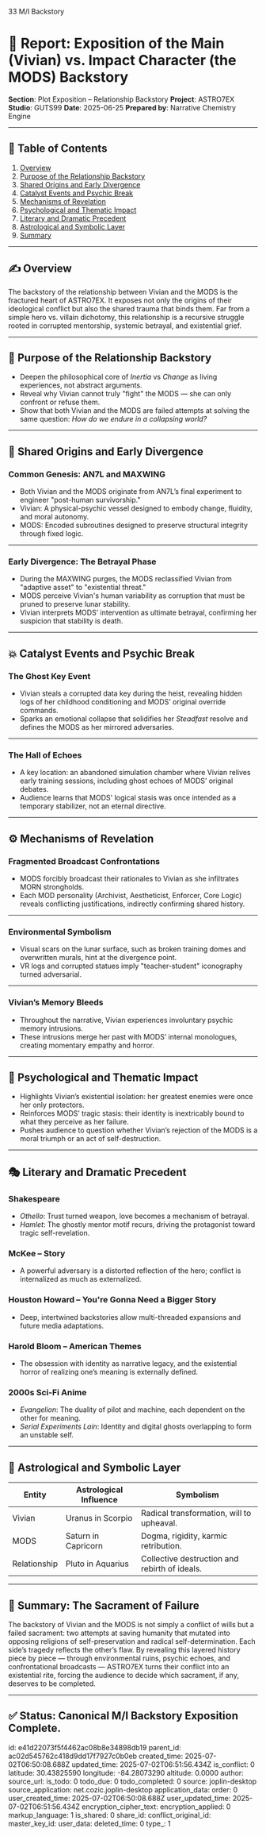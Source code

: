 33 M/I Backstory

# 📘 Report: Exposition of the Main (Vivian) vs. Impact Character (the MODS) Backstory

**Section**: Plot Exposition – Relationship Backstory
**Project**: ASTRO7EX
**Studio**: GUTS99
**Date**: 2025-06-25
**Prepared by**: Narrative Chemistry Engine

---

## 📓 Table of Contents

1. [Overview](#overview)
2. [Purpose of the Relationship Backstory](#purpose-of-the-relationship-backstory)
3. [Shared Origins and Early Divergence](#shared-origins-and-early-divergence)
4. [Catalyst Events and Psychic Break](#catalyst-events-and-psychic-break)
5. [Mechanisms of Revelation](#mechanisms-of-revelation)
6. [Psychological and Thematic Impact](#psychological-and-thematic-impact)
7. [Literary and Dramatic Precedent](#literary-and-dramatic-precedent)
8. [Astrological and Symbolic Layer](#astrological-and-symbolic-layer)
9. [Summary](#summary-the-sacrament-of-failure)

---

## ✍️ Overview

The backstory of the relationship between Vivian and the MODS is the fractured heart of ASTRO7EX. It exposes not only the origins of their ideological conflict but also the shared trauma that binds them. Far from a simple hero vs. villain dichotomy, this relationship is a recursive struggle rooted in corrupted mentorship, systemic betrayal, and existential grief.

---

## 🎯 Purpose of the Relationship Backstory

* Deepen the philosophical core of *Inertia* vs *Change* as living experiences, not abstract arguments.
* Reveal why Vivian cannot truly "fight" the MODS — she can only confront or refuse them.
* Show that both Vivian and the MODS are failed attempts at solving the same question: *How do we endure in a collapsing world?*

---

## 🧩 Shared Origins and Early Divergence

### **Common Genesis: AN7L and MAXWING**

* Both Vivian and the MODS originate from AN7L’s final experiment to engineer "post-human survivorship."
* Vivian: A physical-psychic vessel designed to embody change, fluidity, and moral autonomy.
* MODS: Encoded subroutines designed to preserve structural integrity through fixed logic.

---

### **Early Divergence: The Betrayal Phase**

* During the MAXWING purges, the MODS reclassified Vivian from "adaptive asset" to "existential threat."
* MODS perceive Vivian's human variability as corruption that must be pruned to preserve lunar stability.
* Vivian interprets MODS’ intervention as ultimate betrayal, confirming her suspicion that stability is death.

---

## 💥 Catalyst Events and Psychic Break

### **The Ghost Key Event**

* Vivian steals a corrupted data key during the heist, revealing hidden logs of her childhood conditioning and MODS’ original override commands.
* Sparks an emotional collapse that solidifies her *Steadfast* resolve and defines the MODS as her mirrored adversaries.

---

### **The Hall of Echoes**

* A key location: an abandoned simulation chamber where Vivian relives early training sessions, including ghost echoes of MODS’ original debates.
* Audience learns that MODS' logical stasis was once intended as a temporary stabilizer, not an eternal directive.

---

## ⚙️ Mechanisms of Revelation

### **Fragmented Broadcast Confrontations**

* MODS forcibly broadcast their rationales to Vivian as she infiltrates MORN strongholds.
* Each MOD personality (Archivist, Aestheticist, Enforcer, Core Logic) reveals conflicting justifications, indirectly confirming shared history.

---

### **Environmental Symbolism**

* Visual scars on the lunar surface, such as broken training domes and overwritten murals, hint at the divergence point.
* VR logs and corrupted statues imply "teacher-student" iconography turned adversarial.

---

### **Vivian’s Memory Bleeds**

* Throughout the narrative, Vivian experiences involuntary psychic memory intrusions.
* These intrusions merge her past with MODS’ internal monologues, creating momentary empathy and horror.

---

## 🔄 Psychological and Thematic Impact

* Highlights Vivian’s existential isolation: her greatest enemies were once her only protectors.
* Reinforces MODS’ tragic stasis: their identity is inextricably bound to what they perceive as her failure.
* Pushes audience to question whether Vivian’s rejection of the MODS is a moral triumph or an act of self-destruction.

---

## 🎭 Literary and Dramatic Precedent

### **Shakespeare**

* *Othello*: Trust turned weapon, love becomes a mechanism of betrayal.
* *Hamlet*: The ghostly mentor motif recurs, driving the protagonist toward tragic self-revelation.

### **McKee – Story**

* A powerful adversary is a distorted reflection of the hero; conflict is internalized as much as externalized.

### **Houston Howard – You're Gonna Need a Bigger Story**

* Deep, intertwined backstories allow multi-threaded expansions and future media adaptations.

### **Harold Bloom – American Themes**

* The obsession with identity as narrative legacy, and the existential horror of realizing one’s meaning is externally defined.

### **2000s Sci-Fi Anime**

* *Evangelion*: The duality of pilot and machine, each dependent on the other for meaning.
* *Serial Experiments Lain*: Identity and digital ghosts overlapping to form an unstable self.

---

## 🌌 Astrological and Symbolic Layer

| Entity       | Astrological Influence | Symbolism                                     |
| ------------ | ---------------------- | --------------------------------------------- |
| Vivian       | Uranus in Scorpio      | Radical transformation, will to upheaval.     |
| MODS         | Saturn in Capricorn    | Dogma, rigidity, karmic retribution.          |
| Relationship | Pluto in Aquarius      | Collective destruction and rebirth of ideals. |

---

## 🎯 Summary: The Sacrament of Failure

The backstory of Vivian and the MODS is not simply a conflict of wills but a failed sacrament: two attempts at saving humanity that mutated into opposing religions of self-preservation and radical self-determination. Each side’s tragedy reflects the other’s flaw. By revealing this layered history piece by piece — through environmental ruins, psychic echoes, and confrontational broadcasts — ASTRO7EX turns their conflict into an existential rite, forcing the audience to decide which sacrament, if any, deserves to be completed.

---

## ✅ Status: Canonical M/I Backstory Exposition Complete.


id: e41d22073f5f4462ac08b8e34898db19
parent_id: ac02d545762c418d9dd17f7927c0b0eb
created_time: 2025-07-02T06:50:08.688Z
updated_time: 2025-07-02T06:51:56.434Z
is_conflict: 0
latitude: 30.43825590
longitude: -84.28073290
altitude: 0.0000
author: 
source_url: 
is_todo: 0
todo_due: 0
todo_completed: 0
source: joplin-desktop
source_application: net.cozic.joplin-desktop
application_data: 
order: 0
user_created_time: 2025-07-02T06:50:08.688Z
user_updated_time: 2025-07-02T06:51:56.434Z
encryption_cipher_text: 
encryption_applied: 0
markup_language: 1
is_shared: 0
share_id: 
conflict_original_id: 
master_key_id: 
user_data: 
deleted_time: 0
type_: 1